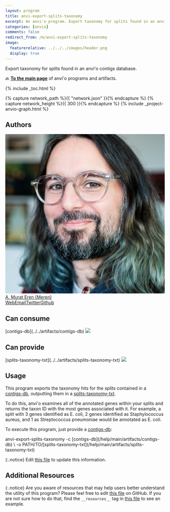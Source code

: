 ```yaml
---
layout: program
title: anvi-export-splits-taxonomy
excerpt: An anvi'o program. Export taxonomy for splits found in an anvi&#x27;o contigs database.
categories: [anvio]
comments: false
redirect_from: /m/anvi-export-splits-taxonomy
image:
  featurerelative: ../../../images/header.png
  display: true
---
```


Export taxonomy for splits found in an anvi&#x27;o contigs database.

🔙 **[To the main page](../../)** of anvi'o programs and artifacts.


{% include _toc.html %}
<div id="svg" class="subnetwork"></div>
{% capture network_path %}{{ "network.json" }}{% endcapture %}
{% capture network_height %}{{ 300 }}{% endcapture %}
{% include _project-anvio-graph.html %}


## Authors

<div class="anvio-person"><div class="anvio-person-info"><div class="anvio-person-photo"><img class="anvio-person-photo-img" src="../../images/authors/meren.jpg" /></div><div class="anvio-person-info-box"><a href="/people/meren" target="_blank"><span class="anvio-person-name">A. Murat Eren (Meren)</span></a><div class="anvio-person-social-box"><a href="http://merenlab.org" class="person-social" target="_blank"><i class="fa fa-fw fa-home"></i>Web</a><a href="mailto:a.murat.eren@gmail.com" class="person-social" target="_blank"><i class="fa fa-fw fa-envelope-square"></i>Email</a><a href="http://twitter.com/merenbey" class="person-social" target="_blank"><i class="fa fa-fw fa-twitter-square"></i>Twitter</a><a href="http://github.com/meren" class="person-social" target="_blank"><i class="fa fa-fw fa-github"></i>Github</a></div></div></div></div>



## Can consume


<p style="text-align: left" markdown="1"><span class="artifact-r">[contigs-db](../../artifacts/contigs-db) <img src="../../images/icons/DB.png" class="artifact-icon-mini" /></span></p>


## Can provide


<p style="text-align: left" markdown="1"><span class="artifact-p">[splits-taxonomy-txt](../../artifacts/splits-taxonomy-txt) <img src="../../images/icons/TXT.png" class="artifact-icon-mini" /></span></p>


## Usage


This program exports the taxonomy hits for the splits contained in a <span class="artifact-n">[contigs-db](/help/main/artifacts/contigs-db)</span>, outputting them in a <span class="artifact-n">[splits-taxonomy-txt](/help/main/artifacts/splits-taxonomy-txt)</span>. 

To do this, anvi'o examines all of the annotated genes within your splits and returns the taxon ID with the most genes associated with it. For example, a split with 3 genes identified as E. coli, 2 genes identified as Staphylococcus aureus, and 1 as Streptococcus pneumoniae would be annotated as E. coli. 

To execute this program, just provide a <span class="artifact-n">[contigs-db](/help/main/artifacts/contigs-db)</span>:

<div class="codeblock" markdown="1">
anvi&#45;export&#45;splits&#45;taxonomy &#45;c <span class="artifact&#45;n">[contigs&#45;db](/help/main/artifacts/contigs&#45;db)</span> \
                            &#45;o PATH/TO/<span class="artifact&#45;n">[splits&#45;taxonomy&#45;txt](/help/main/artifacts/splits&#45;taxonomy&#45;txt)</span>

</div>


{:.notice}
Edit [this file](https://github.com/merenlab/anvio/tree/master/anvio/docs/programs/anvi-export-splits-taxonomy.md) to update this information.


## Additional Resources



{:.notice}
Are you aware of resources that may help users better understand the utility of this program? Please feel free to edit [this file](https://github.com/merenlab/anvio/tree/master/bin/anvi-export-splits-taxonomy) on GitHub. If you are not sure how to do that, find the `__resources__` tag in [this file](https://github.com/merenlab/anvio/blob/master/bin/anvi-interactive) to see an example.
